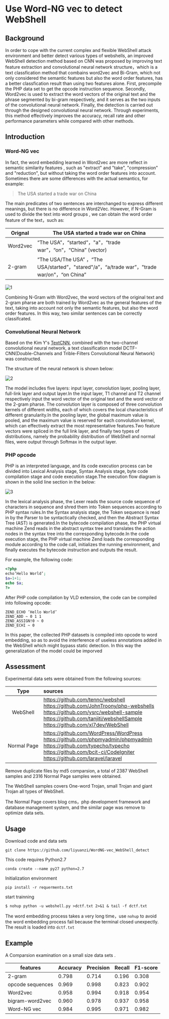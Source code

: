 # Use Word-NG vec to detect WebShell 
## Background

In order to cope with the current complex and flexible WebShell attack environment and better detect various types of webshells, an improved WebShell detection method based on CNN was proposed by improving text feature extraction and convolutional neural network structure，which is a text classfication method that combains word2vec and Bi-Gram, which not only considered the semantic features but also the word order features, has a better classfication result than using two features alone. First, precompile the PHP data set to get the opcode instruction sequence. Secondly, Word2vec is used to extract the word vectors of the original text and the phrase segmented by bi-gram respectively, and it serves as the two inputs of the convolutional neural network. Finally, the detection is carried out through the designed convolutional neural network. Through experiments, this method effectively improves the accuracy, recall rate and other performance parameters while compared with other methods.

## Introduction

### Word-NG vec

In fact, the word embedding learned in Word2vec are more reflect in semantic similarity features , such as "extract" and "take", "compression" and "reduction", but without taking the word order features into account. Sometimes there are some differences with the actual semantics, for example:

> The USA started a trade war on China

The main predicates of two sentences are interchanged to express different meanings, but there is no difference in Word2Vec.  However, if N-Gram is used to divide the text into word groups ,  we can obtain the word order feature of the text，such as:

| Orignal  | The USA started  a trade war on China                        |
| -------- | ------------------------------------------------------------ |
| Word2vec | “The USA”，“started”，"a"，“trade war”，“on”，“China”   (vector) |
| 2-gram   | “The USA/The USA” ，“The USA/started”，"stared"/a”，“a/trade war”，"trade war/on"，“on China” |

![1](assets/1.jpg)



Combining N-Gram with Word2vec, the word vectors of the original text and 2-gram pharse are both trained by Word2vec as the general features of the text, taking into account not only the semantic features, but also the word order features. In this way, two similar sentences can be correctly classifcated.

### Convolutional Neural Network

Based on the Kim Y's [TextCNN](https://arxiv.org/abs/1408.5882), combined with the two-channel convolutional neural network, a text classification model DCTF-CNN(Double-Channels and Trible-Filters Convolutional Neural Network)  was constructed.

The structure of the neural network is shown below:

![2](assets/2.jpg)

The model includes five layers: input layer, convolution layer, pooling layer, full-link layer and output layer.In the input layer, T1 channel and T2 channel respectively input the word vector of the original text and the word vector of the 2-gram pharse. The convolution layer is composed of three convolution kernels of different widths, each of which covers the local characteristics of different granularity.In the pooling layer, the global maximum value is pooled, and the maximum value is reserved for each convolution kernel, which can effectively extract the most representative features.Two feature vectors were spliced in the full link layer, and finally two types of distributions, namely the probability distribution of WebShell and normal files, were output through Softmax in the output layer.

### PHP opcode

PHP is an interpreted language, and its code execution process can be divided into Lexical Analysis stage, Syntax Analysis stage, byte code compilation stage and code execution stage.The execution flow diagram is shown in the solid line section in the below:

![3](assets/3.jpg)

In the lexical analysis phase, the Lexer reads the source code sequence of characters in sequence and shred them into Token sequences according to PHP syntax rules.In the Syntax analysis stage, the Token sequence is read in by the Parser to be syntactically checked, and then the Abstract Syntax Tree (AST) is generated.In the bytecode compilation phase, the PHP virtual machine Zend reads in the abstract syntax tree and translates the action nodes in the syntax tree into the corresponding bytecode.In the code execution stage, the PHP virtual machine Zend loads the corresponding module according to the code call, initializes the running environment, and finally executes the bytecode instruction and outputs the result.

For example, the following code:

```php
<?php
echo’Hello World’;
$a=1+1;
echo $a;
?>
```

After PHP code compilation by VLD extension, the code can be compiled into following opcode:

```
ZEND_ECHO ’Hello World’
ZEND_ADD ~ 0 1 1
ZEND_ASSIGN!0 ~ 0
ZEND_ECHI ~ 0
```

In this paper, the collected PHP datasets is compiled into opcode to word embedding, so as to avoid the interference of useless annotations added in the WebShell which might bypass static detection. In this way the generalization of the model could be imporved

## Assessment

Experimental data sets were obtained from the following sources:

|    Type     | sources                                                      |
| :---------: | :----------------------------------------------------------- |
|  WebShell   | https://github.com/tennc/webshell<br/>    https://github.com/JohnTroony/php-webshells<br/>    https://github.com/ysrc/webshell-sample<br/>    https://github.com/tanjiti/webshellSample<br/>    https://github.com/xl7dev/WebShell |
| Normal Page | https://github.com/WordPress/WordPress<br/>    https://github.com/phpmyadmin/phpmyadmin<br/>    https://github.com/typecho/typecho<br/>    https://github.com/bcit-ci/CodeIgniter<br/>    https://github.com/laravel/laravel |

Remove duplicate files by md5 comparsion, a total of 2387 WebShell samples and 2316 Normal Page samples were obtained.

The WebShell samples covers One-word Trojan, small Trojan and giant Trojan all types of WebShell.

The Normal Page covers blog cms，php development framework and database management system, and the similar page was remove to optimize data sets.

## Usage

Download code and data sets

```
git clone https://github.com/liyuanzi/WordNG-vec_WebShell_detect
```

This code requires Python2.7

```
conda create --name py27 python=2.7
```

Initialization environment

```
pip install -r requerments.txt
```

start trainning

```
$ nohup python -u webshell.py >dctf.txt 2>&1 & tail -f dctf.txt
```

The word embedding process takes a very long time，use `nohup` to avoid the word embedding process fail because the terminal closed unexpectly. The result is loaded  into `dctf.txt`

## Example

A Comparsion examination on a small  size data sets .

| features         | Accuracy | Precision | Recall | F1-score |
| ---------------- | -------- | --------- | ------ | -------- |
| 2-gram           | 0.798    | 0.714     | 0.196  | 0.308    |
| opcode sequences | 0.969    | 0.998     | 0.823  | 0.902    |
| Word2vec        | 0.958 | 0.994 | 0.918 | 0.954 |
| bigram-word2vec | 0.960 | 0.978 | 0.937 | 0.958 |
| Word-NG vec     | 0.984 | 0.995 | 0.971 | 0.982 |
